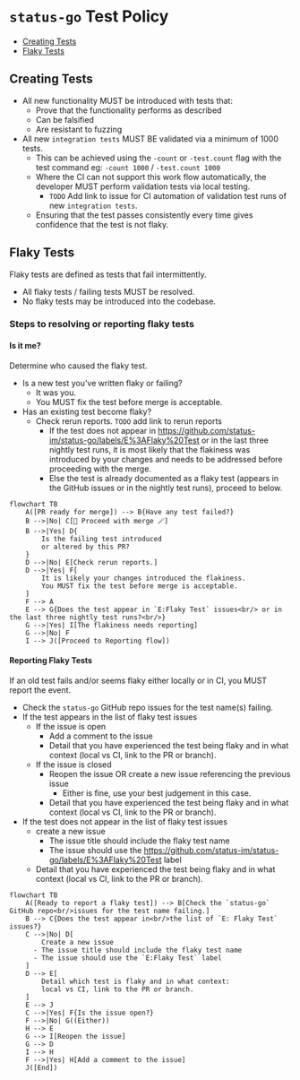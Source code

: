 # `status-go` Test Policy

- [Creating Tests](#creating-tests)
- [Flaky Tests](#flaky-tests)

## Creating Tests

- All new functionality MUST be introduced with tests that:
  - Prove that the functionality performs as described
  - Can be falsified
  - Are resistant to fuzzing
- All new `integration tests` MUST BE validated via a minimum of 1000 tests.
  - This can be achieved using the `-count` or `-test.count` flag with the test command eg: `-count 1000` / `-test.count 1000`
  - Where the CI can not support this work flow automatically, the developer MUST perform validation tests via local testing.
    - `TODO` Add link to issue for CI automation of validation test runs of new `integration tests`.
  - Ensuring that the test passes consistently every time gives confidence that the test is not flaky.

## Flaky Tests

Flaky tests are defined as tests that fail intermittently.

- All flaky tests / failing tests MUST be resolved.
- No flaky tests may be introduced into the codebase.

### Steps to resolving or reporting flaky tests

#### Is it me?
Determine who caused the flaky test.

- Is a new test you’ve written flaky or failing?
  - It was you.
  - You MUST fix the test before merge is acceptable.
- Has an existing test become flaky?
  - Check rerun reports. `TODO` add link to rerun reports
    - If the test does not appear in https://github.com/status-im/status-go/labels/E%3AFlaky%20Test or in the last three nightly test runs, it is most likely that the flakiness was introduced by your changes and needs to be addressed before proceeding with the merge.
    - Else the test is already documented as a flaky test (appears in the GitHub issues or in the nightly test runs), proceed to below.

```mermaid
flowchart TB
    A([PR ready for merge]) --> B{Have any test failed?}
    B -->|No| C[🎉 Proceed with merge 🪄]
    B -->|Yes| D{
        Is the failing test introduced
        or altered by this PR?
    }
    D -->|No| E[Check rerun reports.]
    D -->|Yes| F[
        It is likely your changes introduced the flakiness.
        You MUST fix the test before merge is acceptable.
    ]
    F --> A
    E --> G{Does the test appear in `E:Flaky Test` issues<br/> or in the last three nightly test runs?<br/>}
    G -->|Yes| I[The flakiness needs reporting]
    G -->|No| F
    I --> J([Proceed to Reporting flow])
```

#### Reporting Flaky Tests
If an old test fails and/or seems flaky either locally or in CI, you MUST report the event.
- Check the `status-go` GitHub repo issues for the test name(s) failing.
- If the test appears in the list of flaky test issues
  - If the issue is open
    - Add a comment to the issue
    - Detail that you have experienced the test being flaky and in what context (local vs CI, link to the PR or branch).
  - If the issue is closed
    - Reopen the issue OR create a new issue referencing the previous issue
      - Either is fine, use your best judgement in this case.
    - Detail that you have experienced the test being flaky and in what context (local vs CI, link to the PR or branch).
- If the test does not appear in the list of flaky test issues
  - create a new issue
    - The issue title should include the flaky test name
    - The issue should use the https://github.com/status-im/status-go/labels/E%3AFlaky%20Test label
  - Detail that you have experienced the test being flaky and in what context (local vs CI, link to the PR or branch).

```mermaid
flowchart TB
    A([Ready to report a flaky test]) --> B[Check the `status-go` GitHub repo<br/>issues for the test name failing.]
    B --> C{Does the test appear in<br/>the list of `E: Flaky Test` issues?}
    C -->|No| D[
	    Create a new issue
      - The issue title should include the flaky test name
      - The issue should use the `E:Flaky Test` label
    ]
    D --> E[
	    Detail which test is flaky and in what context:
	    local vs CI, link to the PR or branch.
    ]
    E --> J
    C -->|Yes| F{Is the issue open?}
    F -->|No| G((Either))
    H --> E
    G --> I[Reopen the issue]
    G --> D
    I --> H
    F -->|Yes| H[Add a comment to the issue]
    J([End])
```